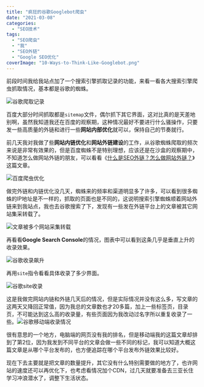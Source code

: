 ```yaml
---
title: "疯狂的谷歌Googlebot爬虫"
date: "2021-03-08"
categories: 
  - "SEO技术"
tags: 
  - "SEO爬虫"
  - "我"
  - "SEO外链"
  - "Google SEO优化"
coverImage: "10-Ways-to-Think-Like-Googlebot.png"
---
```


前段时间我给我站点加了一个搜索引擎抓取记录的功能，来看一看各大搜索引擎爬虫抓取情况，基本都是谷歌的蜘蛛。

![谷歌爬取记录](images/谷歌爬取记录.png)

百度大部分时间抓取都是`sitemap`文件，偶尔抓下其它界面，这对比真的是天差地别啊，虽然我知道我还在百度的观察期，这种情况最好不要进行什么骚操作，只要发一些高质量的外链和进行一些**网站内部优化**就可以，保持自己的节奏就行。

前几天我对我做了些**网站内链优化**和**网站外链建设**的工作，从谷歌蜘蛛爬取的频次来说是非常有效果的，但是百度蜘蛛不是特别理想，应该还是在沙盒的观察期中，不知道怎么做网站外链的朋友，可以看看《[什么是SEO外链？怎么做网站外链？](https://www.helloyu.top/seo-external-links.html)》这篇文章。

![百度爬虫优化](images/百度爬虫优化.png)

做完外链和内链优化没几天，蜘蛛来的频率和渠道明显多了许多，可以看到很多蜘蛛的IP地址是不一样的，抓取的页面也是不同的，这说明搜索引擎蜘蛛顺着网站外链来到我站点，我也去谷歌搜索了下，发现有一些发在外链平台上的文章被其它网站集采转载了。

![文章被多个网站采集转载](images/文章被多个网站采集转载-e1614649872764.png)

再看看**Google Search Console**的情况，图表中可以看到这条几乎是垂直上升的收录效果。

![谷歌收录飙升](images/谷歌收录飙升.png)

再用`site`指令看看具体收录了多少界面。

![谷歌site收录](images/谷歌site收录.png)

这是我做完网站内链和外链几天后的情况，但是实际情况并没有这么多，写文章的这两天又降回正常值，因为我总的文章数也才20多篇，加上一些标签页，目录页，不可能达到这么高的收录量，有些页面因为我改动过名字所以重复收录了一些。![谷歌移动端收录情况](images/手机版还有了排名.jpg)

很有意思的一个地方，电脑端的网页没有我的排名，但是移动端我的这篇文章却排到了第2位，因为我发到不同平台的文章会做一些不同的标记，我可以知道大概这篇文章是从哪个平台发布的，也方便追踪在哪个平台发布外链效果比较好。

现在下去主要就是把文章的数量提升，其它没有什么特别需要做的地方了，也许网站的速度还可以再优化下，也考虑看情况加个CDN，过几天就要准备去三亚长住学习冲浪潜水了，调整下生活状态。
